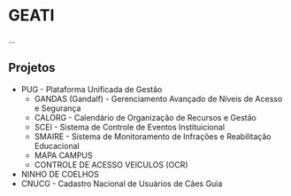 # GEATI

...

## Projetos 
- PUG - Plataforma Unificada de Gestão
  - GANDAS (Gandalf) - Gerenciamento Avançado de Níveis de Acesso e Segurança
  - CALORG - Calendário de Organização de Recursos e Gestão
  - SCEI - Sistema de Controle de Eventos Instituicional
  - SMAIRE - Sistema de Monitoramento de Infrações e Reabilitação Educacional
  - MAPA CAMPUS
  - CONTROLE DE ACESSO VEICULOS (OCR)
- NINHO DE COELHOS
- CNUCG - Cadastro Nacional de Usuários de Cães Guia
